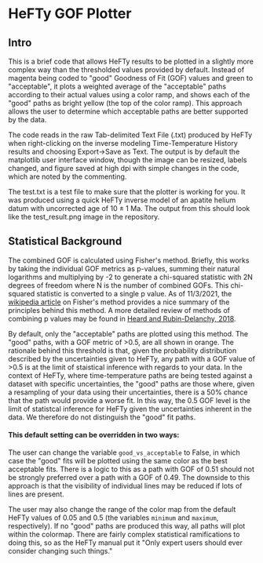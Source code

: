 # HeFTy GOF Plotter
## Intro
This is a brief code that allows HeFTy results to be plotted in a slightly more complex way than the thresholded values provided by default. Instead of magenta being coded to "good" Goodness of Fit (GOF) values and green to "acceptable", it plots a weighted average of the "acceptable" paths according to their actual values using a color ramp, and shows each of the "good" paths as bright yellow (the top of the color ramp). This approach allows the user to determine which acceptable paths are better supported by the data.

The code reads in the raw Tab-delimited Text File (.txt) produced by HeFTy when right-clicking on the inverse modeling Time-Temperature History results and choosing Export→Save as Text. The output is by default the matplotlib user interface window, though the image can be resized, labels changed, and figure saved at high dpi with simple changes in the code, which are noted by the commenting.

The test.txt is a test file to make sure that the plotter is working for you. It was produced using a quick HeFTy inverse model of an apatite helium datum with uncorrected age of 10 ± 1 Ma. The output from this should look like the test_result.png image in the repository.

## Statistical Background
The combined GOF is calculated using Fisher's method. Briefly, this works by taking the individual GOF metrics as p-values, summing their natural logarithms and multiplying by -2 to generate a chi-squared statistic with 2N degrees of freedom where N is the number of combined GOFs. This chi-squared statistic is converted to a single p value. As of 11/3/2021, the [wikipedia article](https://en.wikipedia.org/wiki/Fisher%27s_method) on Fisher's method provides a nice summary of the principles behind this method. A more detailed review of methods of combining p values may be found in [Heard and Rubin-Delanchy, 2018](https://academic.oup.com/biomet/article/105/1/239/4788722?login=true).

By default, only the "acceptable" paths are plotted using this method. The "good" paths, with a GOF metric of >0.5, are all shown in orange. The rationale behind this threshold is that, given the probability distribution described by the uncertainties given to HeFTy, any path with a GOF value of >0.5 is at the limit of staistical inference with regards to your data. In the context of HeFTy, where time-temperature paths are being tested against a dataset with specific uncertainties, the "good" paths are those where, given a resampling of your data using their uncertainties, there is a 50% chance that the path would provide a worse fit. In this way, the 0.5 GOF level is the limit of statistcal inference for HeFTy given the uncertainties inherent in the data. We therefore do not distinguish the "good" fit paths.

#### This default setting can be overridden in two ways:
The user can change the variable `good_vs_acceptable` to False, in which case the "good" fits will be plotted using the same color as the best acceptable fits. There is a logic to this as a path with GOF of 0.51 should not be strongly preferred over a path with a GOF of 0.49. The downside to this approach is that the visibility of individual lines may be reduced if lots of lines are present.

The user may also change the range of the color map from the default HeFTy values of 0.05 and 0.5 (the variables `minimum` and `maximum`, respectively). If no "good" paths are produced this way, all paths will plot within the colormap. There are fairly complex statistical ramifications to doing this, so as the HeFTy manual put it "Only expert users should ever consider changing such things."
